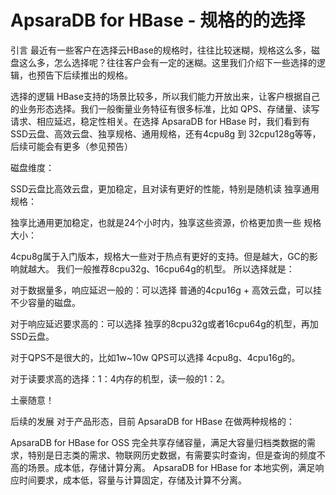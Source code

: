 # ApsaraDB for HBase - 规格的的选择

引言
最近有一些客户在选择云HBase的规格时，往往比较迷糊，规格这么多，磁盘这么多，怎么选择呢？往往客户会有一定的迷糊。这里我们介绍下一些选择的逻辑，也预告下后续推出的规格。

选择的逻辑
HBase支持的场景比较多，所以我们能力开放出来，让客户根据自己的业务形态选择。我们一般衡量业务特征有很多标准，比如 QPS、存储量、读写请求、相应延迟，稳定性相关。在选择 ApsaraDB for HBase 时，我们看到有SSD云盘、高效云盘、独享规格、通用规格，还有4cpu8g 到 32cpu128g等等，后续可能会有更多（参见预告）

磁盘维度：

SSD云盘比高效云盘，更加稳定，且对读有更好的性能，特别是随机读
独享通用规格：

独享比通用更加稳定，也就是24个小时内，独享这些资源，价格更加贵一些
规格大小：

4cpu8g属于入门版本，规格大一些对于热点有更好的支持。但是越大，GC的影响就越大。 我们一般推荐8cpu32g、16cpu64g的机型。
所以选择就是：

对于数据量多，响应延迟一般的：可以选择 普通的4cpu16g + 高效云盘，可以挂不少容量的磁盘。

对于响应延迟要求高的：可以选择 独享的8cpu32g或者16cpu64g的机型，再加SSD云盘。

对于QPS不是很大的，比如1w~10w QPS可以选择 4cpu8g、4cpu16g的。

对于读要求高的选择：1：4内存的机型，读一般的1：2。

土豪随意！

后续的发展
对于产品形态，目前 ApsaraDB for HBase 在做两种规格的：

ApsaraDB for HBase for OSS 完全共享存储容量，满足大容量归档类数据的需求，特别是日志类的需求、物联网历史数据，有需要实时查询，但是查询的频度不高的场景。成本低，存储计算分离。
ApsaraDB for HBase for 本地实例，满足响应时间要求，成本低，容量与计算固定，存储及计算不分离。

